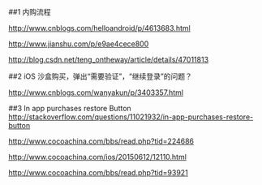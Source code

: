 ##1 内购流程

http://www.cnblogs.com/helloandroid/p/4613683.html

http://www.jianshu.com/p/e9ae4cece800

http://blog.csdn.net/teng_ontheway/article/details/47011813

##2 iOS 沙盒购买，弹出“需要验证”，“继续登录”的问题？

http://www.cnblogs.com/wanyakun/p/3403357.html

##3 In app purchases restore Button
http://stackoverflow.com/questions/11021932/in-app-purchases-restore-button

http://www.cocoachina.com/bbs/read.php?tid=224686

http://www.cocoachina.com/ios/20150612/12110.html

http://www.cocoachina.com/bbs/read.php?tid=93921
